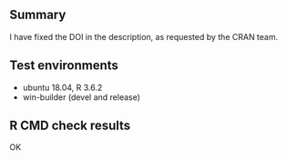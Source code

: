 ## Summary 

I have fixed the DOI in the description, as requested by the CRAN team.

## Test environments

* ubuntu 18.04, R 3.6.2
* win-builder (devel and release)

## R CMD check results

OK

